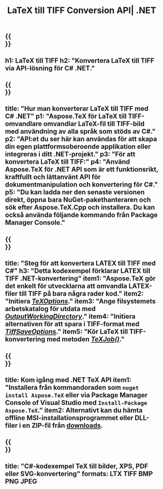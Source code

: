 ﻿---
translation: true
template: /_templates/_conversion-child-net.md
title: LaTeX till TIFF Conversion API| .NET
description: LaTeX till TIFF konverteringsfunktion. Integrera detta lokala .NET-bibliotek i ditt projekt eller använd plattformsoberoende applikationer för att konvertera LaTeX till TIFF.
keywords: latex till tiff api-nät, latex2tiff integrera c#
url: /net/conversion/latex-to-tiff/
family: tex
platformtag: net
feature: conversion
informat: LATEX
outformat: TIFF
otherformats: BMP PNG JPEG PDF SVG XPS
---
{{<section banner>}}
---
h1: LaTeX till TIFF
h2: "Konvertera LaTeX till TIFF via API-lösning för C# .NET."
---

{{<section overview>}}
---
title: "Hur man konverterar LaTeX till TIFF med C# .NET"
p1: "Aspose.TeX för LaTeX till TIFF-omvandlare omvandlar LaTeX-fil till TIFF-bild med användning av alla språk som stöds av C#."
p2: "API:et du ser här kan användas för att skapa din egen plattformsoberoende applikation eller integreras i ditt .NET-projekt."
p3: "För att konvertera LaTeX till TIFF:"
p4: "Använd Aspose.TeX för .NET API som är ett funktionsrikt, kraftfullt och lättanvänt API för dokumentmanipulation och konvertering för C#."
p5: "Du kan ladda ner den senaste versionen direkt, öppna bara NuGet-pakethanteraren och sök efter Aspose.TeX.Cpp och installera. Du kan också använda följande kommando från Package Manager Console."
---

{{<section feature1>}}
---
title: "Steg för att konvertera LATEX till TIFF med C#"
h3: "Detta kodexempel förklarar LATEX till TIFF .NET-konvertering"
item1: "Aspose.TeX gör det enkelt för utvecklarna att omvandla LATEX-filer till TIFF på bara några rader kod."
item2: "Initiera [*TeXOptions*](https://reference.aspose.com/tex/net/aspose.tex/texoptions/)."
item3: "Ange filsystemets arbetskatalog för utdata med [*OutputWorkingDirectory*](https://reference.aspose.com/tex/net/aspose.tex/texoptions/outputworkingdirectory/)."
item4: "Initiera alternativen för att spara i TIFF-format med [*TiffSaveOptions*](https://reference.aspose.com/tex/net/aspose.tex.presentation.image/tiffsaveoptions/)."
item5: "Kör LaTeX till TIFF-konvertering med metoden [*TeXJob()*](https://reference.aspose.com/tex/net/aspose.tex/texjob/)."
---

{{<section feature2>}}
---
title: Kom igång med .NET TeX API
item1: "Installera från kommandoraden som ```nuget install Aspose.TeX``` eller via Package Manager Console of Visual Studio med ```Install-Package Aspose.TeX```."
item2: Alternativt kan du hämta offline MSI-installationsprogrammet eller DLL-filer i en ZIP-fil från [downloads](https://releases.aspose.com/tex/net).
---

{{<section widget>}}
---
title: "C#-kodexempel TeX till bilder, XPS, PDF eller SVG-konvertering"
formats: LTX TIFF BMP PNG JPEG
---